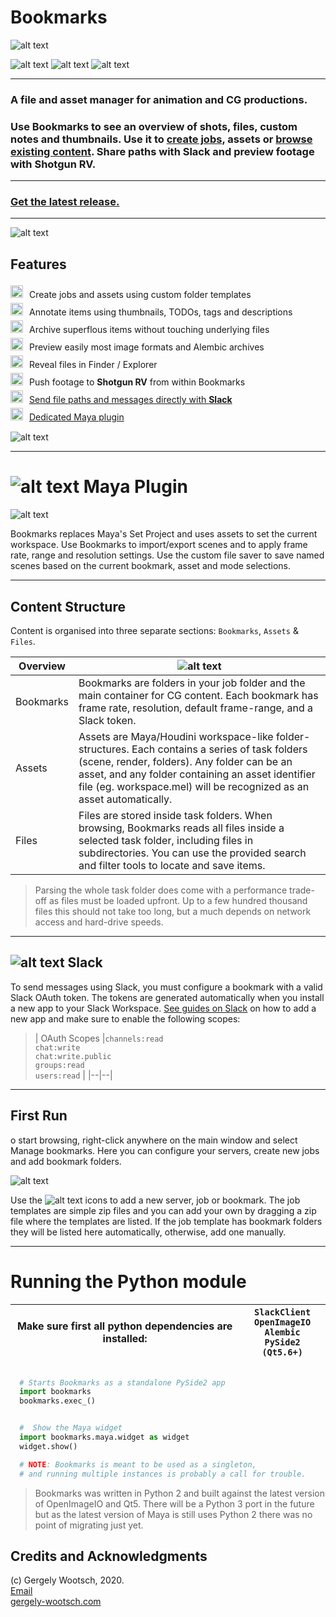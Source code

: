 # Bookmarks
![alt text][logo]

![alt text](https://img.shields.io/badge/Python-2.7-lightgrey.svg "Python 2.7") ![alt text](https://img.shields.io/badge/Qt-5.6%2B-lightgrey.svg "Qt 5.6+") ![alt text](https://img.shields.io/badge/platform-windows%20%7C%20osx-lightgray.svg "Windows & Mac OS X")

***

### A file and asset manager for animation and CG productions.

### Use Bookmarks to see an overview of shots, files, custom notes and thumbnails. Use it to [create jobs](#first-run), assets or [browse existing content](#content-structure). Share paths with Slack and preview footage with Shotgun RV.

***



[link text itself]: http://www.reddit.com

### [Get the latest release.](https://github.com/wgergely/bookmarks/releases)

***

![alt text](./bookmarks/rsc/docs/tabs.gif "Content is categorised into Bookmarks, assets and files")

## Features

<img style="margin:4px 10px 4px 0px;" src="./bookmarks/rsc/folder.png" height=20>Create jobs and assets using custom folder templates
<br>
<img style="margin:4px 10px 4px 0px;" src="./bookmarks/rsc/todo.png" height=20>Annotate items using thumbnails, TODOs, tags and descriptions
<br>
<img style="margin:4px 10px 4px 0px;" src="./bookmarks/rsc/archived.png" height=20>Archive superflous items without touching underlying files
<br>
<img style="margin:4px 10px 4px 0px;" src="./bookmarks/rsc/active.png" height=20>Preview easily most image formats and Alembic archives
<br>
<img style="margin:4px 10px 4px 0px;" src="./bookmarks/rsc/folder.png" height=20>Reveal files in Finder / Explorer
<br>
<img style="margin:4px 10px 4px 0px;" src="./bookmarks/rsc/rv.png" height=20>Push footage to **Shotgun RV** from within Bookmarks
<br>
<img style="margin:4px 10px 4px 0px;" src="./bookmarks/rsc/slack_color.png" height=20>[Send file paths and messages directly with **Slack**](#slack)
<br>
<img style="margin:4px 10px 4px 0px;" src="./bookmarks/rsc/maya.png" height=20>[Dedicated Maya plugin](#bookmarks-maya-plugin)

![alt text](./bookmarks/rsc/docs/adding_thumbnails_and_descriptions_8fps.gif "Adding thumbnails and descriptions is easy...")

***




# ![alt text][maya] Maya Plugin

![alt text](./bookmarks/rsc/docs/maya_saver.jpg "And so is adding descriptions")

Bookmarks replaces Maya's Set Project and uses assets to set the current
workspace. Use Bookmarks to import/export scenes and to apply frame rate, range
and resolution settings. Use the custom file saver to save named scenes based on
the current bookmark, asset and mode selections.


***

## Content Structure


Content is organised into three separate sections: `Bookmarks`, `Assets` & `Files`.


| Overview  | ![alt text](./bookmarks/rsc/docs/bookmark_graph.jpg "Content structure")  |
|---|---|
| Bookmarks | Bookmarks are folders in your job folder and the main container for CG content. Each bookmark has frame rate, resolution, default frame-range, and a Slack token.|
| Assets  | Assets are Maya/Houdini workspace-like folder-structures. Each contains a series of task folders (scene, render, folders). Any folder can be an asset, and any folder containing an asset identifier file (eg. workspace.mel) will be recognized as an asset automatically. |
| Files  | Files are stored inside task folders. When browsing, Bookmarks reads all files inside a selected task folder, including files in subdirectories. You can use the provided search and filter tools to locate and save items.  |

> Parsing the whole task folder does come with a performance trade-off as files must be loaded upfront. Up to a few hundred thousand files this should not take too long, but a much depends on network access and hard-drive speeds.

***

## ![alt text][slack] Slack

To send messages using Slack, you must configure a bookmark with a valid Slack OAuth token.  The tokens are generated automatically when you install a new app to your Slack Workspace. [See guides on Slack](https://api.slack.com/apps) on how to add a new app and make sure to enable the following scopes:

> | OAuth Scopes |`channels:read`<br>`chat:write`<br> `chat:write.public`<br>`groups:read`<br>`users:read` |
|--|--|


***


## First Run

o start browsing, right-click anywhere on the main window and select Manage bookmarks. Here you can configure your servers, create new jobs and add bookmark folders.

![alt text](./bookmarks/rsc/docs/managing_bookmarks_6fps.gif "Managing bookmarks")

Use the ![alt text][add] icons to add a new server, job or bookmark. The job templates are simple zip files and you can add your own by dragging a zip file where the templates are listed. If the job template has bookmark folders they will be listed here automatically, otherwise, add one manually.

***

# Running the Python module


| Make sure first all python dependencies are installed: | `SlackClient`<br>`OpenImageIO`<br>`Alembic`<br>`PySide2 (Qt5.6+)`|
| -- | -- |

``` python

  # Starts Bookmarks as a standalone PySide2 app
  import bookmarks
  bookmarks.exec_()

```


``` python

  #  Show the Maya widget
  import bookmarks.maya.widget as widget
  widget.show()

  # NOTE: Bookmarks is meant to be used as a singleton,
  # and running multiple instances is probably a call for trouble.

```

> Bookmarks was written in Python 2 and built against the latest version of OpenImageIO and Qt5. There will be a Python 3 port in the future but as the latest version of Maya is still uses Python 2 there was no point of migrating just yet.


## Credits and Acknowledgments

(c) Gergely Wootsch, 2020.
<br>
[Email](mailto:hello@gergely-wootsch.com
)
<br>
[gergely-wootsch.com](http://gergely-wootsch.com)


[logo]: ./bookmarks/rsc/logo_s.png "Bookmarks: A simple file and asset manager for animation and CG productions"
[add]: ./bookmarks/rsc/add_button_s.png "Add button"
[maya]: ./bookmarks/rsc/maya.png "Add button"
[slack]: ./bookmarks/rsc/slack_color_sm.png "Add button"
